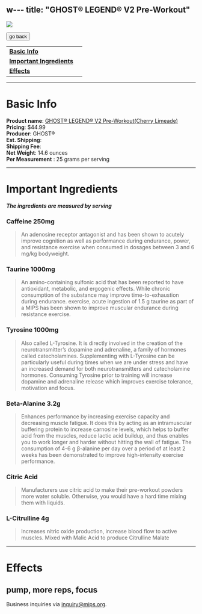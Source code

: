w---
title: "GHOST® LEGEND® V2 Pre-Workout"
---

![](/images/ghost-legend-v2-pre-workout.jpg)

<form>
 <input type="button" value="go back" onclick="history.back()">
</form>

|  |  |
| ----- | -------- |
| [**Basic Info**](#basic-info)    |
| [**Important Ingredients**](#important-ingredients)  |
| [**Effects**](#effects)  |

---
Basic Info
=============
**Product name**: [GHOST® LEGEND® V2 Pre-Workout(Cherry Limeade)](https://www.gnc.com/new-arrivals-shop-all/527973.html?mrkgadid=&mrkgcl=1098&mrkgen=&mrkgbflag=&mrkgcat=&acctid=21700000001526007&&dskeywordid=92700057937791656&lid=92700057937791656&ds_s_kwgid=58700006417899872&ds_s_inventory_feed_id=97700000003618928&dsproductgroupid=317461650145&product_id=527973&merchid=1418768&prodctry=US&prodlang=en&channel=online&storeid=%7Bproduct_store_id%7D&device=c&network=u&matchtype=&locationid=%7Bloc_phyiscal_ms%7D&creative=472640341132&targetid=pla-317461650145&campaignid=11357099411&adgroupid=111332759517&gclid=CjwKCAjwi9-HBhACEiwAPzUhHMZX76D_X13syH7UvHhljH-EEiFQpJE63OWBtH2LUZVj8R6sWsBjaxoCoE0QAvD_BwE&gclsrc=aw.ds) \
**Pricing**: $44.99 \
**Producer**: GHOST® \
**Est. Shipping**: \
**Shipping Fee**: \
**Net Weight**: 14.6 ounces \
**Per Measurement** : 25 grams per serving

---

Important Ingredients
=============
***The ingredients are measured by serving***

### **Caffeine 250mg**
>  An adenosine receptor antagonist and has been shown to acutely improve cognition as well as performance during endurance, power, and resistance exercise when consumed in dosages between 3 and 6 mg/kg bodyweight.

### **Taurine 1000mg**
> An amino-containing sulfonic acid that has been reported to have antioxidant, metabolic, and ergogenic effects. While chronic consumption of the substance may improve time-to-exhaustion during endurance. exercise, acute ingestion of 1.5 g taurine as part of a MIPS has been shown to improve muscular endurance during resistance exercise. 

### **Tyrosine 1000mg**
> Also called L-Tyrosine. It is directly involved in the creation of the neurotransmitter’s dopamine and adrenaline, a family of hormones called catecholamines. Supplementing with L-Tyrosine can be particularly useful during times when we are under stress and have an increased demand for both neurotransmitters and catecholamine hormones. Consuming Tyrosine prior to training will increase dopamine and adrenaline release which improves exercise tolerance, motivation and focus.

### Beta-Alanine 3.2g
> Enhances performance by increasing exercise capacity and decreasing muscle fatigue. It does this by acting as an intramuscular buffering protein to increase carnosine levels, which helps to buffer acid from the muscles, reduce lactic acid buildup, and thus enables you to work longer and harder without hitting the wall of fatigue. The consumption of 4-6 g β-alanine per day over a period of at least 2 weeks has been demonstrated to improve high-intensity exercise performance.

### **Citric Acid**
> Manufacturers use citric acid to make their pre-workout powders more water soluble. Otherwise, you would have a hard time mixing them with liquids.

### **L-Citrulline 4g**
>  Increases nitric oxide production, increase blood flow to active muscles. Mixed with Malic Acid to produce Citrulline Malate


---
Effects
=============
pump, more reps, focus
---
Business inquiries via inquiry@mips.org.
